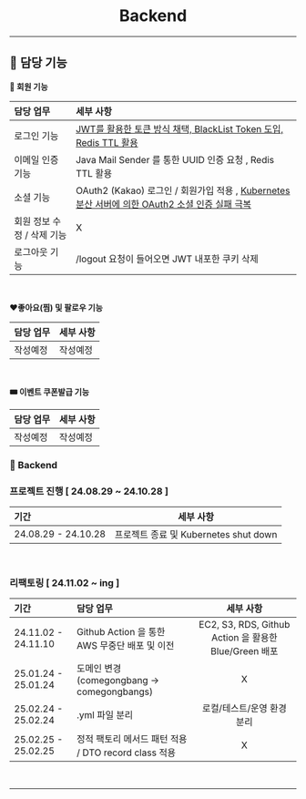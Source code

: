 <h1 align="center">Backend</h1>

---

[//]: # (## ⛓️ Stacks)

## 📣  담당 기능

**🙂 회원 기능**

| 담당 업무            | 세부 사항                                                                                                        | 
|:-----------------|:-------------------------------------------------------------------------------------------------------------|
| 로그인 기능           | [JWT를 활용한 토큰 방식 채택, BlackList Token 도입, Redis TTL 활용](https://develop-706.tistory.com/36)                    |
| 이메일 인증 기능        | Java Mail Sender 를 통한 UUID 인증 요청 , Redis TTL 활용                                                              |
| 소셜 기능            | OAuth2 (Kakao) 로그인 / 회원가입 적용 , [Kubernetes 분산 서버에 의한 OAuth2 소셜 인증 실패 극복](https://develop-706.tistory.com/37) | 
| 회원 정보 수정 / 삭제 기능 | X                                                                                                            | 
| 로그아웃 기능          | /logout 요청이 들어오면 JWT 내포한 쿠키 삭제                                                                               | 


<br>

**❤️좋아요(찜) 및 팔로우 기능**

| 담당 업무 | 세부 사항 |
|:------|:------|
| 작성예정  | 작성예정  |


<br>

**🎟️ 이벤트 쿠폰발급 기능**

| 담당 업무 | 세부 사항 |
|:------|:------|
| 작성예정 | 작성예정  |

[//]: # (🎈 상품 기능)

[//]: # (🙆‍♀️마이 페이지 기능)

[//]: # (🔨 공방 페이지 기능&#40;Atelier&#41;)

[//]: # (✏️ 리뷰 및 문의 기능)

[//]: # (🔎 검색 기능)

[//]: # (💳 결제 및 선물하기 기능)


### 🚀 Backend



### 프로젝트 진행 [ 24.08.29 ~ 24.10.28 ]
| 기간                  |             세부 사항              | 
|:--------------------|:------------------------------:|
| 24.08.29 - 24.10.28 | 프로젝트 종료 및 Kubernetes shut down | 

<br>

### 리팩토링 [ 24.11.02 ~ ing ]
| 기간                  | 담당 업무                                  |                      세부 사항                      |
|:--------------------|:---------------------------------------|:-----------------------------------------------:|
| 24.11.02 - 24.11.10 | Github Action 을 통한 AWS 무중단 배포 및 이전     | EC2, S3, RDS, Github Action 을 활용한 Blue/Green 배포 |
| 25.01.24 - 25.01.24 | 도메인 변경 (comegongbang -> comegongbangs) |                        X                        |
| 25.02.24 - 25.02.24 | .yml 파일 분리                             |                 로컬/테스트/운영 환경 분리                 |
| 25.02.25 - 25.02.25 | 정적 팩토리 메서드 패턴 적용 / DTO record class 적용 |                        X                        |


[//]: # (## 📌 성능개선)

[//]: # ()
[//]: # (#### &nbsp;&nbsp; &nbsp;[로그인성능개선 바로가기]&#40;https://github.com/beyond-sw-camp/be06-fin-SYNergy-ComeGongBang/wiki/%F0%9F%92%AB-%EB%A1%9C%EA%B7%B8%EC%9D%B8-%EC%84%B1%EB%8A%A5%EA%B0%9C%EC%84%A0-%E2%80%90-Redis&#41;)

[//]: # (#### &nbsp;&nbsp; &nbsp;[쿠폰성능개선 바로가기]&#40;https://github.com/beyond-sw-camp/be06-fin-SYNergy-ComeGongBang/wiki/%E2%8F%B3-%EC%BF%A0%ED%8F%B0-%EC%84%A0%EC%B0%A9%EC%88%9C-%EA%B8%B0%EB%8A%A5-%EC%A0%81%EC%9A%A9%EA%B3%BC%EC%A0%95-%E2%80%90-Redis&#41;)

[//]: # (#### &nbsp;&nbsp; &nbsp;[검색기능개선 바로가기]&#40;https://github.com/beyond-sw-camp/be06-fin-SYNergy-ComeGongBang/wiki/%F0%9F%94%8D-%EA%B2%80%EC%83%89-%EC%84%B1%EB%8A%A5-%EA%B8%B0%EB%8A%A5%EA%B0%9C%EC%84%A0-%EA%B3%BC%EC%A0%95-%E2%80%90-ElasticSearch,-Logstash&#41;)

[//]: # ()
[//]: # ([//]: # &#40;    <img src="img/ERD_latest.png"/>&#41;)
[//]: # ([//]: # &#40;<img src="backend/img/system_architecture.png"/>&#41;)

<br>


<!--
## 💽&nbsp;&nbsp;CI/CD 배포 방식 및 시나리오

<br>



### 🧐 Blue/Green 방식을 사용한 이유 
&nbsp; `개발 초기 단계`인 점을 감안하여, `Blue/Green` 무중단 배포 기법을 선택하였다.  
&nbsp;  서비스 사용자 유입에 대한 예측과 사용자의 니즈를 파악하지 못한다는 점에서, 비교 대상군인 카나리와 비교해 봤을 때 레플리카셋 설정의 기준의 모호함을 감안하였다.  
&nbsp;  초기 새로운 기능의 개발 및 출시가 되었을 시, 개발자가 차마 예측하지 못한 다양한 에러에 대한 대응책으로, `이전 버전으로 롤백`이 가능하다는 점에서 현 초기 서비스와 적합하다고 판단하였다.  

### 🧐 추후 개선방향
#### Blue-Green 기법의 특성상 안고 가야할 과제는 다음과 같다.
&nbsp; 평상시에 어느 한쪽만을 이용한다는 것은, 인프라의 절반은 "놀고 있는" 상태가 된다는 것을 의미한다. 이는 비용적 측면에서 두 배의 차이를 보이기 때문에 적절한 레플리카셋으로 비용적 부담을 조절해야한다는 점이 있다.  

#### 만일, 서버의 크기와 사용자의 유입률이 증대가 된다면, 프론트엔드 측에 "카나리" 배포 기법 적용을 염두하고 있다.  
&nbsp; 직관적인 요소들로 사용자의 니즈를 파악할 수 있는 프론트엔드에서 새로운 버전 출시에 대한 A/B 테스트를 통해 어느쪽이 만족도가 높은지 추적하고 그에 따른 Release 방식을 채택함으로서, 사용자와 개발자 모두에게 좀 더 만족도 높은 기법으로 예상된다.  




<br>

<!--
#### ( 주의 ❗)
#### Blue/Green 방식으로 무중단 배포를 할 때, 만약 서버가 구동중인 상황이 클라우드나 가상환경이 아니라면? 정말 그냥 컴퓨터를 통해 물리적인 서버로 존재한다면? 
#### 기존에 있던 서버의 환경과 같은 수준의 서버를 두배로 늘렸다가 필요 없어지면 다시 줄이는 비 효율적인 방식을 선택할 수 없다. 한마디로, 물리적으로 존재하는 서버에서는 사용하기 어려우며 현재위치 배포 방식이 더 어울린다. Blue/Green방식은 쉽게 인스턴스를 생성하고 없앨 수 있는 클라우드 환경이나, 컨테이너를 올렸다가 내리는 것이 자유로운 Docker등의 가상환경에서 사용하는 것이 바람직하다.
-->


---

<!--
## 💻 CI/CD 시연 영상

<br>
<details>
<summary><b>🤵🏻‍♂️ Backend CI/CD </b></summary><br>
    <div>
    <details>
         <summary><b>Jenkins Pipeline</b></summary>
                  <br>
         <p><b>
          ➡ 백엔드 응답 메시지를 바꾸고 깃에 푸시
          ➡ 파이프라인이 작동
          ➡ 파드가 새로 생성
          ➡ 바뀐 응답메시지 확인
          </b></p><br>
         <p><img src="./img/backendPipeline.gif"/></p>
         </details>
    </div>
</details>
<br>
-->

<br>




<!--

## ✨ 프로젝트 기본 소개

<br>

### 프로젝트 배경
- 배경적기

### 프로젝트 목표
- 목표적기


<br>

---

## 📌 시연사이트 바로가기

### 📊 시연사이트링크넣기

<br>
---
-->


<!--
## &nbsp;📌 프로젝트 설명


### 👉&nbsp;&nbsp; Front
- LoadBalacer type의 서비스에 의해 외부에 연결되어 있다.
- nginx의 Reverse Proxy를 통해 front주소 /api가 붙어 있으면 k8s안의 Backend Service에 연결한다.
- 채팅 및 알람 기능은 연결을 지속적으로 유지하기 위해 http1.1이상 규격을 사용해야하며 nginx가 Reverse proxy 적용시 http1.1을 유지 하게 한다.
- 채팅의 경우 header가 http에서 ws로 upgrade 할 수 있도록 설정한다.
- Deployment로 k8s에서 작동하며 부하분산을 위해 2개의 pod로 운영된다.
- RollingUpdate 방식으로 무중단 배포 된다.

#### 🤔 [ Frontend 설명 더보기 ](https://github.com/beyond-sw-camp/be06-4th-SYNerge/wiki/Frontend)
<br>

### 👉&nbsp;&nbsp;Back
- SCDF에 의해 batch서버가 1분에 한번씩 pod로 작동하며, 이때 회원의 일정을 조회를 해서 메세지를 produce 하여 Cluster Ip를 통해 kafka broker로 전달한다. kafka broker는 Backend 서버에게 메세지를 전달하며, Backend는 메세지를 consume 하여 Frontend에게 SseEmitter를 통해 데이터를 전송한다.
- Deployment로 k8s에서 작동하며 부하분산을 위해 2개의 pod로 운영된다.
- 2개의 서버의 websocket session이 서로 달라 채팅 데이터가 누락이 될 수 있어, 채팅 메세지가 생성되면 kafka broker에게 전달하고 그 메세지를 2개의 서버가 consume한다.
- RollingUpdate 방식으로 무중단 배포 된다.
- Front, DB, kafka와 cluster ip로 통신하여 외부에 노출되지 않는다.

#### 🤔 [ Backend 설명 더보기 ](https://github.com/beyond-sw-camp/be06-4th-SYNerge/wiki/Backend)
<br>

### 👉&nbsp;&nbsp;CI/CD
- 개발자 Github에 push하게 되면, webhook에 의해 Jenkins가 작동한다.
- Jenkins는 pipeLine script에 따라 git clone, build, docker image build, docker image push의 과정을 거쳐 manifest 파일을 k8s master 서버 전송 후 deployment를 실행한다.

#### 🤔 [ CICD 설명 더보기 ](https://github.com/beyond-sw-camp/be06-4th-SYNerge/wiki/CI---CD)
-->
